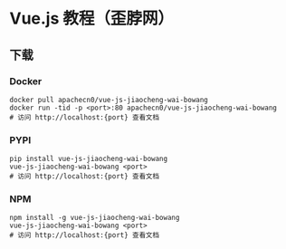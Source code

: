 # Vue.js 教程（歪脖网）

## 下载

### Docker

```
docker pull apachecn0/vue-js-jiaocheng-wai-bowang
docker run -tid -p <port>:80 apachecn0/vue-js-jiaocheng-wai-bowang
# 访问 http://localhost:{port} 查看文档
```

### PYPI

```
pip install vue-js-jiaocheng-wai-bowang
vue-js-jiaocheng-wai-bowang <port>
# 访问 http://localhost:{port} 查看文档
```

### NPM

```
npm install -g vue-js-jiaocheng-wai-bowang
vue-js-jiaocheng-wai-bowang <port>
# 访问 http://localhost:{port} 查看文档
```
